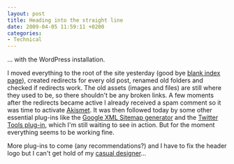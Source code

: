 ```yaml
---
layout: post
title: Heading into the straight line
date: 2009-04-05 11:59:11 +0200
categories:
- Technical
---
```

... with the WordPress installation.

I moved everything to the root of the site yesterday (good bye <a href="http://www.rusiczki.net/old-index.html">blank index page</a>), created redirects for every old post, renamed old folders and checked if redirects work. The old assets (images and files) are still where they used to be, so there shouldn't be any broken links. A few moments after the redirects became active I already received a spam comment so it was time to activate <a href="http://akismet.com/">Akismet</a>. It was then followed today by some other essential plug-ins like the <a href="http://wordpress.org/extend/plugins/google-sitemap-generator/">Google XML Sitemap generator</a> and the <a href="http://wordpress.org/extend/plugins/twitter-tools/">Twitter Tools plug-in</a>, which I'm still waiting to see in action. But for the moment everything seems to be working fine.

More plug-ins to come (any recommendations?) and I have to fix the header logo but I can't get hold of my <a href="http://www.adnan.ro">casual designer</a>...
